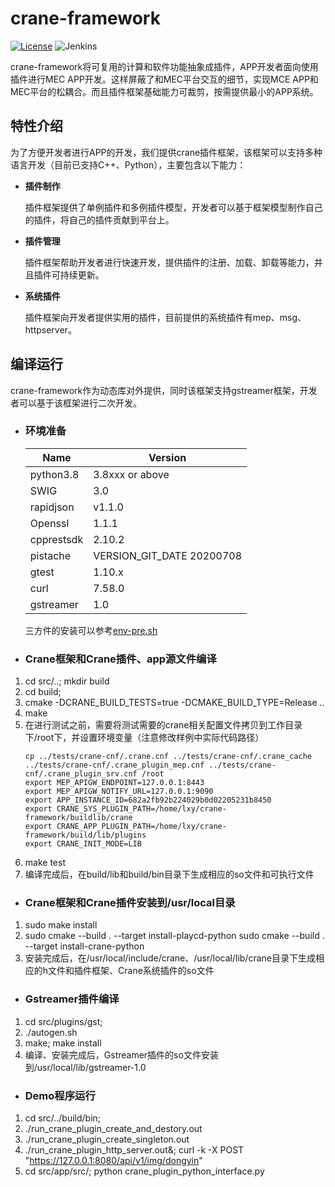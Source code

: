 # crane-framework

[![License](https://img.shields.io/badge/License-Apache%202.0-blue.svg)](https://opensource.org/licenses/Apache-2.0) ![Jenkins](https://img.shields.io/jenkins/build?jobUrl=http%3A%2F%2Fjenkins.edgegallery.org%2Fview%2FMEC-PLATFORM-BUILD%2Fjob%2Fdeveloper-backend-docker-image-build-update-daily-master%2F)

crane-framework将可复用的计算和软件功能抽象成插件，APP开发者面向使用插件进行MEC APP开发。这样屏蔽了和MEC平台交互的细节，实现MCE APP和MEC平台的松耦合。而且插件框架基础能力可裁剪，按需提供最小的APP系统。

## 特性介绍

为了方便开发者进行APP的开发，我们提供crane插件框架，该框架可以支持多种语言开发（目前已支持C++、Python），主要包含以下能力：

- **插件制作** 
    
    插件框架提供了单例插件和多例插件模型，开发者可以基于框架模型制作自己的插件，将自己的插件贡献到平台上。

- **插件管理** 
    
    插件框架帮助开发者进行快速开发，提供插件的注册、加载、卸载等能力，并且插件可持续更新。

- **系统插件** 
    
    插件框架向开发者提供实用的插件，目前提供的系统插件有mep、msg、httpserver。

## 编译运行

  crane-framework作为动态库对外提供，同时该框架支持gstreamer框架，开发者可以基于该框架进行二次开发。

- ### 环境准备
  
    |  Name     | Version   |
    |  ----     | ----  |
    | python3.8 |3.8xxx or above |
    | SWIG |3.0 |
    | rapidjson |v1.1.0 |
    | Openssl | 1.1.1 |
    | cpprestsdk  | 2.10.2 |
    | pistache  | VERSION_GIT_DATE 20200708 |
    | gtest  | 1.10.x |
    | curl  | 7.58.0 |
    | gstreamer  | 1.0 |

    三方件的安装可以参考[env-pre.sh](https://gitee.com/edgegallery/crane-framework/blob/master/crane-env-pre.sh)

- ### Crane框架和Crane插件、app源文件编译
1. cd src/..; mkdir build
2. cd build;
3. cmake -DCRANE_BUILD_TESTS=true -DCMAKE_BUILD_TYPE=Release ..
4. make
5. 在进行测试之前，需要将测试需要的crane相关配置文件拷贝到工作目录下/root下，并设置环境变量（注意修改样例中实际代码路径）
   ```
   cp ../tests/crane-cnf/.crane.cnf ../tests/crane-cnf/.crane_cache ../tests/crane-cnf/.crane_plugin_mep.cnf ../tests/crane-cnf/.crane_plugin_srv.cnf /root
   export MEP_APIGW_ENDPOINT=127.0.0.1:8443
   export MEP_APIGW_NOTIFY_URL=127.0.0.1:9090
   export APP_INSTANCE_ID=682a2fb92b224029b0d02205231b8450
   export CRANE_SYS_PLUGIN_PATH=/home/lxy/crane-framework/buildlib/crane
   export CRANE_APP_PLUGIN_PATH=/home/lxy/crane-framework/build/lib/plugins
   export CRANE_INIT_MODE=LIB
   ```
6. make test
7. 编译完成后，在build/lib和build/bin目录下生成相应的so文件和可执行文件

- ### Crane框架和Crane插件安装到/usr/local目录
1. sudo make install
2. sudo cmake --build . --target install-playcd-python
   sudo cmake --build . --target install-crane-python
3. 安装完成后，在/usr/local/include/crane、/usr/local/lib/crane目录下生成相应的h文件和插件框架、Crane系统插件的so文件

- ### Gstreamer插件编译
1. cd src/plugins/gst;
2. ./autogen.sh
3. make; make install
4. 编译、安装完成后，Gstreamer插件的so文件安装到/usr/local/lib/gstreamer-1.0

- ### Demo程序运行
1. cd src/../build/bin;
2. ./run_crane_plugin_create_and_destory.out
3. ./run_crane_plugin_create_singleton.out
4. ./run_crane_plugin_http_server.out&; curl -k -X POST "https://127.0.0.1:8080/api/v1/img/dongyin"
5. cd src/app/src/; python crane_plugin_python_interface.py